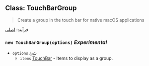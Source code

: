 ## Class: TouchBarGroup

> Create a group in the touch bar for native macOS applications

فرآیند: [اصلی](../tutorial/quick-start.md#main-process)

### `new TouchBarGroup(options)` *Experimental*

* `options` شئ 
  * `items` [TouchBar](touch-bar.md) - Items to display as a group.